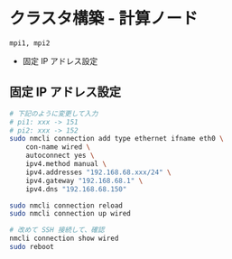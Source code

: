 # クラスタ構築 - 計算ノード
`mpi1, mpi2`

* 固定 IP アドレス設定
## 固定 IP アドレス設定
~~~sh
# 下記のように変更して入力
# pi1: xxx -> 151
# pi2: xxx -> 152
sudo nmcli connection add type ethernet ifname eth0 \
    con-name wired \
    autoconnect yes \
    ipv4.method manual \
    ipv4.addresses "192.168.68.xxx/24" \
    ipv4.gateway "192.168.68.1" \
    ipv4.dns "192.168.68.150"

sudo nmcli connection reload
sudo nmcli connection up wired

# 改めて SSH 接続して、確認
nmcli connection show wired
sudo reboot
~~~
